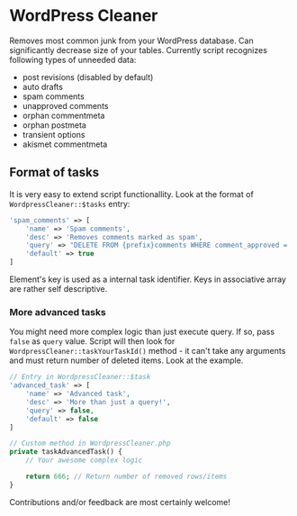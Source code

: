WordPress Cleaner
=================

Removes most common junk from your WordPress database. Can significantly decrease
size of your tables. Currently script recognizes following types of unneeded data:

* post revisions (disabled by default)
* auto drafts
* spam comments
* unapproved comments
* orphan commentmeta
* orphan postmeta
* transient options
* akismet commentmeta

Format of tasks
---------------

It is very easy to extend script functionallity. Look at the format of `WordpressCleaner::$tasks`
entry:

```php
'spam_comments' => [
    'name' => 'Spam comments',
    'desc' => 'Removes comments marked as spam',
    'query' => "DELETE FROM {prefix}comments WHERE comment_approved = 'spam'",
    'default' => true
]
```

Element's key is used as a internal task identifier. Keys in associative array are rather
self descriptive.

### More advanced tasks
You might need more complex logic than just execute query. If so, pass `false` as `query`
value. Script will then look for `WordpressCleaner::taskYourTaskId()` method - it can't
take any arguments and must return number of deleted items. Look at the example.

```php
// Entry in WordpressCleaner::$task
'advanced_task' => [
    'name' => 'Advanced task',
    'desc' => 'More than just a query!',
    'query' => false,
    'default' => false
]

// Custom method in WordpressCleaner.php
private taskAdvancedTask() {
    // Your awesome complex logic

    return 666; // Return number of removed rows/items
}
```

Contributions and/or feedback are most certainly welcome!
